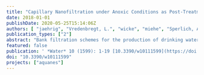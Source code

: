 ```yaml
---
title: "Capillary Nanofiltration under Anoxic Conditions as Post-Treatment after Bank Filtration"
date: 2018-01-01
publishDate: 2020-05-25T15:14:06Z
authors: [ "jaehrig", "Vredenbregt, L.", "wicke", "miehe", "Sperlich, A." ]
publication_types: ["2"]
abstract: "Bank filtration schemes for the production of drinking water are increasingly affected by constituents such as sulphate and organic micropollutants (OMP) in the source water. Within the European project AquaNES, the combination of bank filtration followed by capillary nanofiltration (capNF) is being demonstrated as a potential solution for these challenges at pilot scale. As the bank filtration process reliably reduces total organic carbon and dissolved organic carbon (DOC), biopolymers, algae and particles, membrane fouling is reduced resulting in long term operational stability of capNF systems. Iron and manganese fouling could be reduced with the possibility of anoxic operation of capNF. With the newly developed membrane module HF-TNF a good retention of sulphate (67–71%), selected micropollutants (e.g., EDTA: 84–92%) and hardness (41–55%) was achieved together with further removal of DOC (82–87%). Fouling and scaling could be handled with a good cleaning concept with acid and caustic. With the combination of bank filtration and capNF a possibility for treatment of anoxic well water without further pre-treatment was demonstrated and retention of selected current water pollutants was shown."
featured: false
publication: ' *Water* 10 (1599): 1-19 [10.3390/w10111599](https://doi.org/10.3390/w10111599)'
doi: "10.3390/w10111599"
projects: ["aquanes"]
---
```


